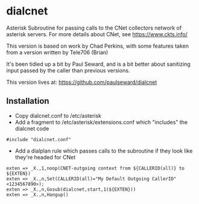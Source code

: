 dialcnet
========

Asterisk Subroutine for passing calls to the CNet collectors network of asterisk servers.  For more details about CNet, see https://www.ckts.info/

This version is based on work by Chad Perkins, with some features taken from a version written by Tele706 (Brian)

It's been tidied up a bit by Paul Seward, and is a bit better about sanitizing input passed by the caller than previous versions.

This version lives at: https://github.com/paulseward/dialcnet

Installation
------------

- Copy dialcnet.conf to /etc/asterisk
- Add a fragment to /etc/asterisk/extensions.conf which "includes" the dialcnet code

```
#include "dialcnet.conf"
```

- Add a dialplan rule which passes calls to the subroutine if they look like they're headed for CNet

```
exten => _X.,1,noop(CNET-outgoing context from ${CALLERID(all)} to ${EXTEN})
exten => _X.,n,Set(CALLERID(all)="My Default Outgoing CallerID" <1234567890>);
exten => _X.,n,Gosub(dialcnet,start,1(${EXTEN}))
exten => _X.,n,Hangup()
```

